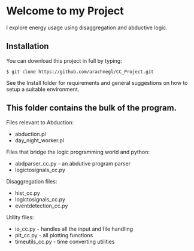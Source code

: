 Welcome to my Project
=====================

I explore energy usage using disaggregation and abductive logic.

## Installation

You can download this project in full by typing:

    $ git clone https://github.com/arachnegl/CC_Project.git

See the Install folder for requirements and general suggestions on how to setup a suitable environment.

## This folder contains the bulk of the program.

Files relevant to Abduction:
* abduction.pl
* day_night_worker.pl

Files that bridge the logic programming world and python:
* abdparser_cc.py        - an abdutive program parser
* logictosignals_cc.py

Disaggregation files:
* hist_cc.py
* logictosignals_cc.py
* eventdetection_cc.py

Utility files:
* io_cc.py               - handles all the input and file handling
* plt_cc.py              - all plotting functions
* timeutils_cc.py        - time converting utilities